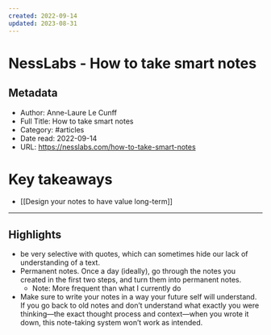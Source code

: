 ```yaml
---
created: 2022-09-14
updated: 2023-08-31
---
```

# NessLabs - How to take smart notes

## Metadata
- Author: Anne-Laure Le Cunff
- Full Title: How to take smart notes
- Category: #articles
- Date read: 2022-09-14
- URL: https://nesslabs.com/how-to-take-smart-notes
# Key takeaways
- [[Design your notes to have value long-term]]

---

## Highlights
- be very selective with quotes, which can sometimes hide our lack of understanding of a text.
- Permanent notes. Once a day (ideally), go through the notes you created in the first two steps, and turn them into permanent notes.
    - Note: More frequent than what I currently do
- Make sure to write your notes in a way your future self will understand. If you go back to old notes and don’t understand what exactly you were thinking—the exact thought process and context—when you wrote it down, this note-taking system won’t work as intended.
